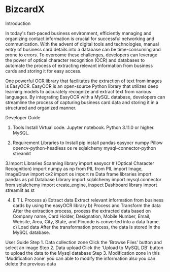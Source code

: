 # BizcardX
Introduction

In today's fast-paced business environment, efficiently managing and organizing contact information is crucial for successful networking and communication. With the advent of digital tools and technologies, manual entry of business card details into a database can be time-consuming and prone to errors. To overcome these challenges, developers can leverage the power of optical character recognition (OCR) and databases to automate the process of extracting relevant information from business cards and storing it for easy access.

One powerful OCR library that facilitates the extraction of text from images is EasyOCR. EasyOCR is an open-source Python library that utilizes deep learning models to accurately recognize and extract text from various languages. By integrating EasyOCR with a MySQL database, developers can streamline the process of capturing business card data and storing it in a structured and organized manner.

Developer Guide
1. Tools Install
Virtual code.
Jupyter notebook.
Python 3.11.0 or higher.
MySQL.

2. Requirement Libraries to Install
pip install pandas easyocr numpy Pillow opencv-python-headless os re sqlalchemy mysql-connector-python streamlit

3.Import Libraries
Scanning library
import easyocr # (Optical Character Recognition)
import numpy as np
from PIL
from PIL import Image, ImageDraw
import cv2
import os
import re
Data frame libraries
import pandas as pd
Database Library
import sqlalchemy
import mysql.connector
from sqlalchemy import create_engine, inspect
Dashboard library
import streamlit as st

4. E T L Process
a) Extract data
Extract relevant information from business cards by using the easyOCR library
b) Process and Transform the data
After the extraction process, process the extracted data based on Company name, Card Holder, Designation, Mobile Number, Email, Website, Area, City, State, and Pincode is converted into a data frame.
c) Load data
After the transformation process, the data is stored in the MySQL database.

User Guide
Step 1. Data collection zone
Click the 'Browse Files' button and select an image
Step 2. Data upload
Click the 'Upload to MySQL DB' button to upload the data to the Mysql database
Step 3. Modification zone
In this 'Modification zone' you can able to modify the information also you can delete the previous data
